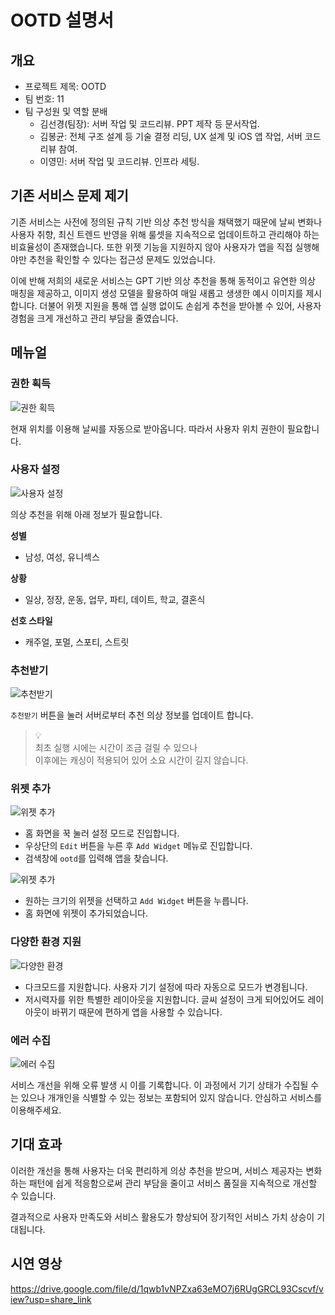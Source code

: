 # OOTD 설명서
## 개요
- 프로젝트 제목: OOTD
- 팀 번호: 11
- 팀 구성원 및 역할 분배
	- 김선경(팀장): 서버 작업 및 코드리뷰. PPT 제작 등 문서작업.
	- 김봉균: 전체 구조 설계 등 기술 결정 리딩, UX 설계 및 iOS 앱 작업, 서버 코드리뷰 참여.
	- 이영민: 서버 작업 및 코드리뷰. 인프라 세팅.


## 기존 서비스 문제 제기
기존 서비스는 사전에 정의된 규칙 기반 의상 추천 방식을 채택했기 때문에 날씨 변화나 사용자 취향, 최신 트렌드 반영을 위해 룰셋을 지속적으로 업데이트하고 관리해야 하는 비효율성이 존재했습니다. 또한 위젯 기능을 지원하지 않아 사용자가 앱을 직접 실행해야만 추천을 확인할 수 있다는 접근성 문제도 있었습니다.

이에 반해 저희의 새로운 서비스는 GPT 기반 의상 추천을 통해 동적이고 유연한 의상 매칭을 제공하고, 이미지 생성 모델을 활용하여 매일 새롭고 생생한 예시 이미지를 제시합니다. 더불어 위젯 지원을 통해 앱 실행 없이도 손쉽게 추천을 받아볼 수 있어, 사용자 경험을 크게 개선하고 관리 부담을 줄였습니다.


## 메뉴얼

### 권한 획득

![권한 획득](./img/Frame%201.png)

현재 위치를 이용해 날씨를 자동으로 받아옵니다. 따라서 사용자 위치 권한이 필요합니다.


### 사용자 설정

![사용자 설정](./img/Frame%202.png)

의상 추천을 위해 아래 정보가 필요합니다.

**성별**
- 남성, 여성, 유니섹스

**상황**
- 일상, 정장, 운동, 업무, 파티, 데이트, 학교, 결혼식

**선호 스타일**
- 캐주얼, 포멀, 스포티, 스트릿


### 추천받기

![추천받기](./img/Frame%203.png)

`추천받기` 버튼을 눌러 서버로부터 추천 의상 정보를 업데이트 합니다.


> 💡  
> 최초 실행 시에는 시간이 조금 걸릴 수 있으나  
> 이후에는 캐싱이 적용되어 있어 소요 시간이 길지 않습니다.


### 위젯 추가

![위젯 추가](./img/Frame%204.png)

- 홈 화면을 꾹 눌러 설정 모드로 진입합니다.
- 우상단의 `Edit` 버튼을 누른 후 `Add Widget` 메뉴로 진입합니다.
- 검색창에 `ootd`를 입력해 앱을 찾습니다.

![위젯 추가](./img/Frame%205.png)
- 원하는 크기의 위젯을 선택하고 `Add Widget` 버튼을 누릅니다.
- 홈 화면에 위젯이 추가되었습니다.


### 다양한 환경 지원

![다양한 환경](./img/Frame%206.png)

- 다크모드를 지원합니다. 사용자 기기 설정에 따라 자동으로 모드가 변경됩니다.
- 저시력자를 위한 특별한 레이아웃을 지원합니다. 글씨 설정이 크게 되어있어도 레이아웃이 바뀌기 때문에 편하게 앱을 사용할 수 있습니다.


### 에러 수집

![에러 수집](./img/Frame%207.png)

서비스 개선을 위해 오류 발생 시 이를 기록합니다. 이 과정에서 기기 상태가 수집될 수는 있으나 개개인을 식별할 수 있는 정보는 포함되어 있지 않습니다. 안심하고 서비스를 이용해주세요.


## 기대 효과
이러한 개선을 통해 사용자는 더욱 편리하게 의상 추천을 받으며, 서비스 제공자는 변화하는 패턴에 쉽게 적응함으로써 관리 부담을 줄이고 서비스 품질을 지속적으로 개선할 수 있습니다. 

결과적으로 사용자 만족도와 서비스 활용도가 향상되어 장기적인 서비스 가치 상승이 기대됩니다.

## 시연 영상
https://drive.google.com/file/d/1qwb1vNPZxa63eMO7j6RUgGRCL93Cscvf/view?usp=share_link

